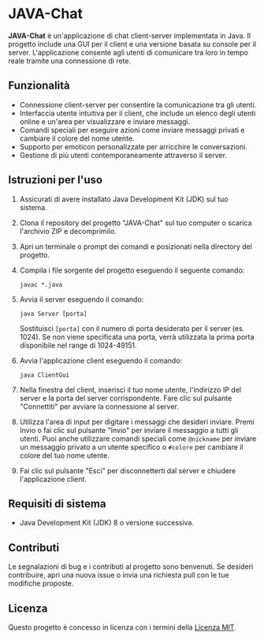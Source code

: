 # JAVA-Chat

**JAVA-Chat** è un'applicazione di chat client-server implementata in Java. Il progetto include una GUI per il client e una versione basata su console per il server. L'applicazione consente agli utenti di comunicare tra loro in tempo reale tramite una connessione di rete.

## Funzionalità

- Connessione client-server per consentire la comunicazione tra gli utenti.
- Interfaccia utente intuitiva per il client, che include un elenco degli utenti online e un'area per visualizzare e inviare messaggi.
- Comandi speciali per eseguire azioni come inviare messaggi privati e cambiare il colore del nome utente.
- Supporto per emoticon personalizzate per arricchire le conversazioni.
- Gestione di più utenti contemporaneamente attraverso il server.

## Istruzioni per l'uso

1. Assicurati di avere installato Java Development Kit (JDK) sul tuo sistema.
2. Clona il repository del progetto "JAVA-Chat" sul tuo computer o scarica l'archivio ZIP e decomprimilo.
3. Apri un terminale o prompt dei comandi e posizionati nella directory del progetto.
4. Compila i file sorgente del progetto eseguendo il seguente comando:

   ```
   javac *.java
   ```

5. Avvia il server eseguendo il comando:

   ```
   java Server [porta]
   ```

   Sostituisci `[porta]` con il numero di porta desiderato per il server (es. 1024). Se non viene specificata una porta, verrà utilizzata la prima porta disponibile nel range di 1024-49151.

6. Avvia l'applicazione client eseguendo il comando:

   ```
   java ClientGui
   ```

7. Nella finestra del client, inserisci il tuo nome utente, l'indirizzo IP del server e la porta del server corrispondente. Fare clic sul pulsante "Connettiti" per avviare la connessione al server.

8. Utilizza l'area di input per digitare i messaggi che desideri inviare. Premi Invio o fai clic sul pulsante "Invio" per inviare il messaggio a tutti gli utenti. Puoi anche utilizzare comandi speciali come `@nickname` per inviare un messaggio privato a un utente specifico o `#colore` per cambiare il colore del tuo nome utente.

9. Fai clic sul pulsante "Esci" per disconnetterti dal server e chiudere l'applicazione client.

## Requisiti di sistema

- Java Development Kit (JDK) 8 o versione successiva.

## Contributi

Le segnalazioni di bug e i contributi al progetto sono benvenuti. Se desideri contribuire, apri una nuova issue o invia una richiesta pull con le tue modifiche proposte.

## Licenza

Questo progetto è concesso in licenza con i termini della [Licenza MIT](link-licenza).